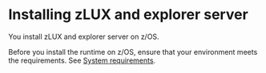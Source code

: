 # Installing zLUX and explorer server

You install zLUX and explorer server on z/OS.

Before you install the runtime on z/OS, ensure that your environment meets the requirements. See [System requirements](../planinstall/).

